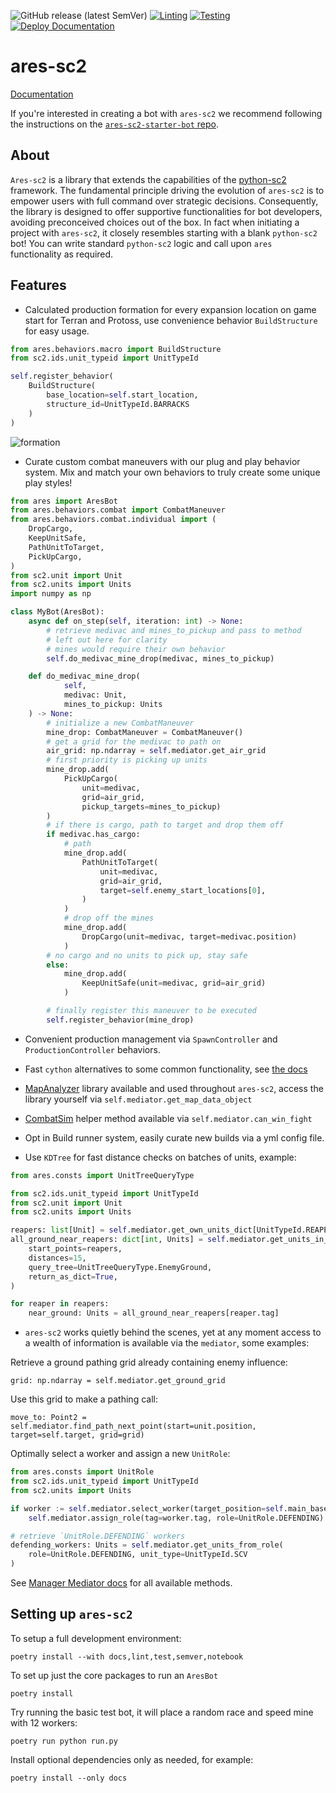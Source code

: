 ![GitHub release (latest SemVer)](https://img.shields.io/github/v/release/AresSC2/ares-sc2?color=brightgreen&sort=semver)
[![Linting](https://github.com/AresSC2/ares-sc2/actions/workflows/lint.yml/badge.svg)](https://github.com/AresSC2/ares-sc2/actions/workflows/lint.yml)
[![Testing](https://github.com/AresSC2/ares-sc2/actions/workflows/test.yml/badge.svg)](https://github.com/AresSC2/ares-sc2/actions/workflows/test.yml)
[![Deploy Documentation](https://github.com/AresSC2/ares-sc2/actions/workflows/pages.yml/badge.svg)](https://github.com/AresSC2/ares-sc2/actions/workflows/pages.yml)

# ares-sc2

[Documentation](https://aressc2.github.io/ares-sc2/index.html)

If you're interested in creating a bot with `ares-sc2` we recommend following the instructions on the
[`ares-sc2-starter-bot` repo](https://github.com/AresSC2/ares-sc2-starter-bot).

## About
`Ares-sc2` is a library that extends the capabilities of the
[python-sc2](https://github.com/BurnySc2/python-sc2) framework. The fundamental principle driving the evolution of 
`ares-sc2` is to empower users with full command over strategic decisions.
Consequently, the library is designed to offer supportive functionalities for bot developers, 
avoiding preconceived choices out of the box. In fact when initiating a project with `ares-sc2`, it closely 
resembles starting with a blank `python-sc2` bot! You can write standard `python-sc2` logic and call upon
`ares` functionality as required.

## Features

 - Calculated production formation for every expansion location on game start for Terran and Protoss, 
use convenience behavior `BuildStructure` for easy usage.
```python
from ares.behaviors.macro import BuildStructure
from sc2.ids.unit_typeid import UnitTypeId

self.register_behavior(
    BuildStructure(
        base_location=self.start_location,
        structure_id=UnitTypeId.BARRACKS
    )
)
```
![formation](https://github.com/raspersc2/oops/assets/63355562/946686eb-cc75-4271-ae1e-3b9f5c424e47)

 - Curate custom combat maneuvers with our plug and play behavior system. Mix and match your own
behaviors to truly create some unique play styles!
```python
from ares import AresBot
from ares.behaviors.combat import CombatManeuver
from ares.behaviors.combat.individual import (
    DropCargo,
    KeepUnitSafe,
    PathUnitToTarget,
    PickUpCargo,
)
from sc2.unit import Unit
from sc2.units import Units
import numpy as np

class MyBot(AresBot):
    async def on_step(self, iteration: int) -> None:
        # retrieve medivac and mines_to_pickup and pass to method
        # left out here for clarity
        # mines would require their own behavior
        self.do_medivac_mine_drop(medivac, mines_to_pickup)

    def do_medivac_mine_drop(
            self, 
            medivac: Unit, 
            mines_to_pickup: Units
    ) -> None:
        # initialize a new CombatManeuver
        mine_drop: CombatManeuver = CombatManeuver()
        # get a grid for the medivac to path on
        air_grid: np.ndarray = self.mediator.get_air_grid
        # first priority is picking up units
        mine_drop.add(
            PickUpCargo(
                unit=medivac, 
                grid=air_grid, 
                pickup_targets=mines_to_pickup)
        )
        # if there is cargo, path to target and drop them off
        if medivac.has_cargo:
            # path
            mine_drop.add(
                PathUnitToTarget(
                    unit=medivac,
                    grid=air_grid,
                    target=self.enemy_start_locations[0],
                )
            )
            # drop off the mines
            mine_drop.add(
                DropCargo(unit=medivac, target=medivac.position)
            )
        # no cargo and no units to pick up, stay safe
        else:
            mine_drop.add(
                KeepUnitSafe(unit=medivac, grid=air_grid)
            )

        # finally register this maneuver to be executed
        self.register_behavior(mine_drop)
```
 - Convenient production management via `SpawnController` and `ProductionController` behaviors.
 - Fast `cython` alternatives to some common functionality, see [the docs](https://aressc2.github.io/ares-sc2/api_reference/cython_extensions/index.html)
 - [MapAnalyzer](https://github.com/spudde123/SC2MapAnalysis) library available and used throughout `ares-sc2`,
access the library yourself via `self.mediator.get_map_data_object`

 - [CombatSim](https://github.com/danielvschoor/sc2-helper) helper method available via `self.mediator.can_win_fight`
 - Opt in Build runner system, easily curate new builds via a yml config file.

 - Use `KDTree` for fast distance checks on batches of units, example:
```python
from ares.consts import UnitTreeQueryType

from sc2.ids.unit_typeid import UnitTypeId
from sc2.unit import Unit
from sc2.units import Units

reapers: list[Unit] = self.mediator.get_own_units_dict[UnitTypeId.REAPER]
all_ground_near_reapers: dict[int, Units] = self.mediator.get_units_in_range(
    start_points=reapers,
    distances=15,
    query_tree=UnitTreeQueryType.EnemyGround,
    return_as_dict=True,
)

for reaper in reapers:
    near_ground: Units = all_ground_near_reapers[reaper.tag]
```

 - `ares-sc2` works quietly behind the scenes, yet at any moment access to a wealth of information
is available via the `mediator`, some examples:

Retrieve a ground pathing grid already containing enemy influence:

`grid: np.ndarray = self.mediator.get_ground_grid`

Use this grid to make a pathing call:

`move_to: Point2 = self.mediator.find_path_next_point(start=unit.position, target=self.target, grid=grid)`

Optimally select a worker and assign a new `UnitRole`:
```python
from ares.consts import UnitRole
from sc2.ids.unit_typeid import UnitTypeId
from sc2.units import Units

if worker := self.mediator.select_worker(target_position=self.main_base_ramp.top_center):
    self.mediator.assign_role(tag=worker.tag, role=UnitRole.DEFENDING)

# retrieve `UnitRole.DEFENDING` workers
defending_workers: Units = self.mediator.get_units_from_role(
    role=UnitRole.DEFENDING, unit_type=UnitTypeId.SCV
)
```

See [Manager Mediator docs](https://aressc2.github.io/ares-sc2/api_reference/manager_mediator.html) for all
available methods.

## Setting up `ares-sc2`

To setup a full development environment:

`poetry install --with docs,lint,test,semver,notebook`

To set up just the core packages to run an `AresBot`

`poetry install`

Try running the basic test bot, it will place a random race and speed mine with 12 workers:

`poetry run python run.py`

Install optional dependencies only as needed, for example:

`poetry install --only docs`
